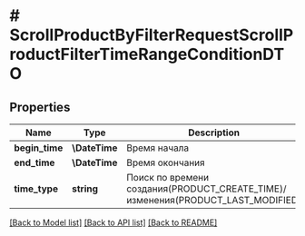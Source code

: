 # # ScrollProductByFilterRequestScrollProductFilterTimeRangeConditionDTO

## Properties

Name | Type | Description | Notes
------------ | ------------- | ------------- | -------------
**begin_time** | **\DateTime** | Время начала | [optional]
**end_time** | **\DateTime** | Время окончания | [optional]
**time_type** | **string** | Поиск по времени создания(PRODUCT_CREATE_TIME)/изменения(PRODUCT_LAST_MODIFIED) | [optional]

[[Back to Model list]](../../README.md#models) [[Back to API list]](../../README.md#endpoints) [[Back to README]](../../README.md)
